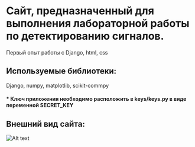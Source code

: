 # Сайт, предназначенный для выполнения лабораторной работы по детектированию сигналов.
Первый опыт работы с Django, html, css
## Используемые библиотеки:
Django, numpy, matplotlib, scikit-commpy
#### * Ключ приложения необходимо расположить в keys/keys.py в виде переменной SECRET_KEY
## Внешний вид сайта:
![Alt text](/detect.png?raw=true "Внешний вид сайта")
